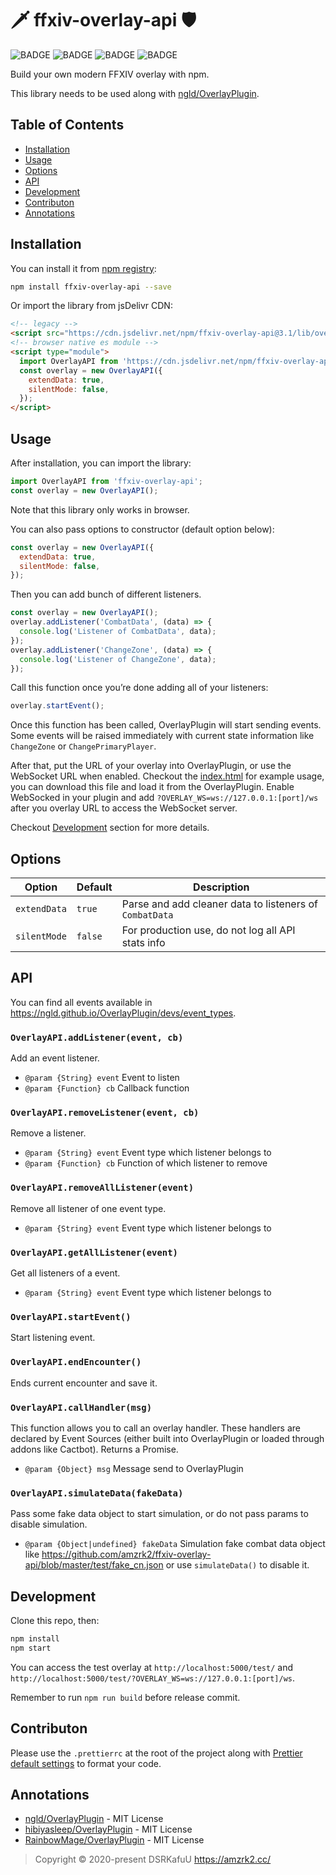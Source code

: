 # 🗡 ffxiv-overlay-api 🛡

![BADGE](https://img.shields.io/github/workflow/status/amzrk2/ffxiv-overlay-api/npm-publish)
![BADGE](https://img.shields.io/npm/v/ffxiv-overlay-api)
![BADGE](https://img.shields.io/npm/dm/ffxiv-overlay-api)
![BADGE](https://img.shields.io/npm/l/ffxiv-overlay-api)

Build your own modern FFXIV overlay with npm.

This library needs to be used along with [ngld/OverlayPlugin](https://github.com/ngld/OverlayPlugin).

## Table of Contents

- [Installation](#installation)
- [Usage](#usage)
- [Options](#options)
- [API](#api)
- [Development](#development)
- [Contributon](#contributon)
- [Annotations](#annotations)

## Installation

You can install it from [npm registry](https://www.npmjs.com/package/ffxiv-overlay-api):

```bash
npm install ffxiv-overlay-api --save
```

Or import the library from jsDelivr CDN:

```html
<!-- legacy -->
<script src="https://cdn.jsdelivr.net/npm/ffxiv-overlay-api@3.1/lib/overlay.min.js"></script>
<!-- browser native es module -->
<script type="module">
  import OverlayAPI from 'https://cdn.jsdelivr.net/npm/ffxiv-overlay-api@3.1/lib/overlay.esm.min.js';
  const overlay = new OverlayAPI({
    extendData: true,
    silentMode: false,
  });
</script>
```

## Usage

After installation, you can import the library:

```js
import OverlayAPI from 'ffxiv-overlay-api';
const overlay = new OverlayAPI();
```

Note that this library only works in browser.

You can also pass options to constructor (default option below):

```js
const overlay = new OverlayAPI({
  extendData: true,
  silentMode: false,
});
```

Then you can add bunch of different listeners.

```js
const overlay = new OverlayAPI();
overlay.addListener('CombatData', (data) => {
  console.log('Listener of CombatData', data);
});
overlay.addListener('ChangeZone', (data) => {
  console.log('Listener of ChangeZone', data);
});
```

Call this function once you’re done adding all of your listeners:

```js
overlay.startEvent();
```

Once this function has been called, OverlayPlugin will start sending events. Some events will be raised immediately with current state information like `ChangeZone` or `ChangePrimaryPlayer`.

After that, put the URL of your overlay into OverlayPlugin, or use the WebSocket URL when enabled. Checkout the [index.html](https://github.com/amzrk2/ffxiv-overlay-api/blob/master/test/index.html) for example usage, you can download this file and load it from the OverlayPlugin. Enable WebSocked in your plugin and add `?OVERLAY_WS=ws://127.0.0.1:[port]/ws` after you overlay URL to access the WebSocket server.

Checkout [Development](#development) section for more details.

## Options

| Option       | Default | Description                                             |
| ------------ | ------- | ------------------------------------------------------- |
| `extendData` | `true`  | Parse and add cleaner data to listeners of `CombatData` |
| `silentMode` | `false` | For production use, do not log all API stats info       |

## API

You can find all events available in <https://ngld.github.io/OverlayPlugin/devs/event_types>.

### `OverlayAPI.addListener(event, cb)`

Add an event listener.

- `@param {String} event` Event to listen
- `@param {Function} cb` Callback function

### `OverlayAPI.removeListener(event, cb)`

Remove a listener.

- `@param {String} event` Event type which listener belongs to
- `@param {Function} cb` Function of which listener to remove

### `OverlayAPI.removeAllListener(event)`

Remove all listener of one event type.

- `@param {String} event` Event type which listener belongs to

### `OverlayAPI.getAllListener(event)`

Get all listeners of a event.

- `@param {String} event` Event type which listener belongs to

### `OverlayAPI.startEvent()`

Start listening event.

### `OverlayAPI.endEncounter()`

Ends current encounter and save it.

### `OverlayAPI.callHandler(msg)`

This function allows you to call an overlay handler. These handlers are declared by Event Sources (either built into OverlayPlugin or loaded through addons like Cactbot). Returns a Promise.

- `@param {Object} msg` Message send to OverlayPlugin

### `OverlayAPI.simulateData(fakeData)`

Pass some fake data object to start simulation, or do not pass params to disable simulation.

- `@param {Object|undefined} fakeData` Simulation fake combat data object like <https://github.com/amzrk2/ffxiv-overlay-api/blob/master/test/fake_cn.json> or use `simulateData()` to disable it.

## Development

Clone this repo, then:

```bash
npm install
npm start
```

You can access the test overlay at `http://localhost:5000/test/` and `http://localhost:5000/test/?OVERLAY_WS=ws://127.0.0.1:[port]/ws`.

Remember to run `npm run build` before release commit.

## Contributon

Please use the `.prettierrc` at the root of the project along with [Prettier default settings](https://prettier.io/docs/en/options.html) to format your code.

## Annotations

- [ngld/OverlayPlugin](https://github.com/ngld/OverlayPlugin) - MIT License
- [hibiyasleep/OverlayPlugin](https://github.com/hibiyasleep/OverlayPlugin) - MIT License
- [RainbowMage/OverlayPlugin](https://github.com/RainbowMage/OverlayPlugin) - MIT License

> Copyright © 2020-present DSRKafuU <https://amzrk2.cc/>
